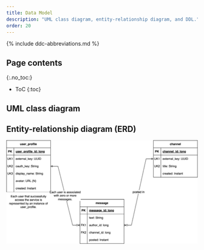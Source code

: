 ```yaml
---
title: Data Model
description: "UML class diagram, entity-relationship diagram, and DDL."
order: 20
---
```


{% include ddc-abbreviations.md %}

## Page contents
{:.no_toc:}

- ToC
{:toc}

## UML class diagram

[//]: # (TODO Use Markdown or Liquid include to show UML class diagram in SVG format, linking to PDF format. )

## Entity-relationship diagram (ERD)

[![Entity-relationship diagram](img/erd.svg)](pdf/erd.pdf)
